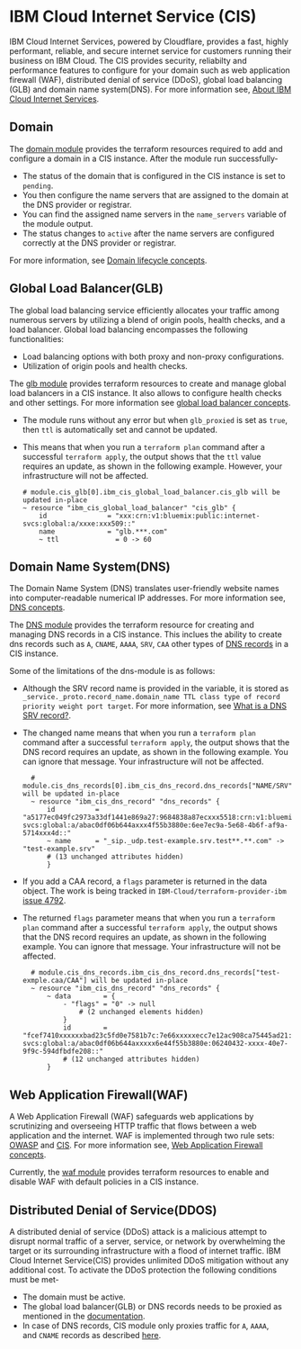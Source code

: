 # IBM Cloud Internet Service (CIS)
IBM Cloud Internet Services, powered by Cloudflare, provides a fast, highly performant, reliable, and secure internet service for customers running their business on IBM Cloud. The CIS provides security, reliabilty and performance features to configure for your domain such as web application firewall (WAF), distributed denial of service (DDoS), global load balancing (GLB) and domain name system(DNS). For more information see, [About IBM Cloud Internet Services](https://cloud.ibm.com/docs/cis?topic=cis-about-ibm-cloud-internet-services-cis).

## Domain

The [domain module](https://github.com/terraform-ibm-modules/terraform-ibm-cis/blob/main/modules/domain/) provides the terraform resources required to add and configure a domain in a CIS instance. After the module run successfully-

* The status of the domain that is configured in the CIS instance is set to `pending`.
* You then configure the name servers that are assigned to the domain at the DNS provider or registrar.
* You can find the assigned name servers in the `name_servers` variable of the module output.
* The status changes to `active` after the name servers are configured correctly at the DNS provider or registrar.

For more information, see [Domain lifecycle concepts](https://cloud.ibm.com/docs/cis?topic=cis-domain-lifecycle-concepts).

## Global Load Balancer(GLB)

The global load balancing service efficiently allocates your traffic among numerous servers by utilizing a blend of origin pools, health checks, and a load balancer. Global load balancing encompasses the following functionalities:
- Load balancing options with both proxy and non-proxy configurations.
- Utilization of origin pools and health checks.

The [glb module](https://github.com/terraform-ibm-modules/terraform-ibm-cis/blob/main/modules/glb/) provides terraform resources to create and manage global load balancers in a CIS instance. It also allows to configure health checks and other settings. For more information see [global load balancer concepts](https://cloud.ibm.com/docs/cis?topic=cis-global-load-balancer-glb-concepts).

* The module runs without any error but when `glb_proxied` is set as `true`, then `ttl` is automatically set and cannot be updated.

* This means that when you run a `terraform plan` command after a successful `terraform apply`, the output shows that the `ttl` value requires an update, as shown in the following example. However, your infrastructure will not be affected.

    ```
    # module.cis_glb[0].ibm_cis_global_load_balancer.cis_glb will be updated in-place
    ~ resource "ibm_cis_global_load_balancer" "cis_glb" {
        id               = "xxx:crn:v1:bluemix:public:internet-svcs:global:a/xxxe:xxx509::"
        name             = "glb.***.com"
        ~ ttl              = 0 -> 60
    ```

## Domain Name System(DNS)

The Domain Name System (DNS) translates user-friendly website names into computer-readable numerical IP addresses. For more information see, [DNS concepts](https://cloud.ibm.com/docs/cis?topic=cis-dns-concepts).

The [DNS module](https://github.com/terraform-ibm-modules/terraform-ibm-cis/tree/main/modules/dns) provides the terraform resource for creating and managing DNS records in a CIS instance. This inclues the ability to create dns records such as `A`, `CNAME`, `AAAA`, `SRV`, `CAA` other types of [DNS records](https://cloud.ibm.com/docs/cis?topic=cis-set-up-your-dns-for-cis) in a CIS instance.

Some of the limitations of the dns-module is as follows:
* Although the SRV record name is provided in the variable, it is stored as `_service._proto.record_name.domain_name TTL class type of record priority weight port target`. For more information, see  [What is a DNS SRV record?](https://www.cloudflare.com/en-gb/learning/dns/dns-records/dns-srv-record/).


* The changed name means that when you run a `terraform plan` command after a successful `terraform apply`, the output shows that the DNS record requires an update, as shown in the following example. You can ignore that message. Your infrastructure will not be affected.

        # module.cis_dns_records[0].ibm_cis_dns_record.dns_records["NAME/SRV"] will be updated in-place
        ~ resource "ibm_cis_dns_record" "dns_records" {
            id          = "a5177ec049fc2973a33df1441e869a27:9684838a87ecxxx5518:crn:v1:bluemix:public:internet-svcs:global:a/abac0df06b644axxx4f55b3880e:6ee7ec9a-5e68-4b6f-af9a-5714xxx4d::"
            ~ name      = "_sip._udp.test-example.srv.test**.**.com" -> "test-example.srv"
            # (13 unchanged attributes hidden)
            }

* If you add a CAA record, a `flags` parameter is returned in the data object. The work is being tracked in `IBM-Cloud/terraform-provider-ibm` [issue 4792](https://github.com/IBM-Cloud/terraform-provider-ibm/issues/4792).

* The returned `flags` parameter means that when you run a `terraform plan` command after a successful `terraform apply`, the output shows that the DNS record requires an update, as shown in the following example. You can ignore that message. Your infrastructure will not be affected.

        # module.cis_dns_records.ibm_cis_dns_record.dns_records["test-exmple.caa/CAA"] will be updated in-place
        ~ resource "ibm_cis_dns_record" "dns_records" {
            ~ data        = {
                - "flags" = "0" -> null
                    # (2 unchanged elements hidden)
                }
                id        = "fcef7410xxxxxxbad23c5fd0e7581b7c:7e66xxxxxecc7e12ac908ca75445ad21:crn:v1:bluemix:public:internet-svcs:global:a/abac0df06b644axxxxx6e44f55b3880e:06240432-xxxx-40e7-9f9c-594dfbdfe208::"
                # (12 unchanged attributes hidden)
            }

## Web Application Firewall(WAF)

A Web Application Firewall (WAF) safeguards web applications by scrutinizing and overseeing HTTP traffic that flows between a web application and the internet. WAF is implemented through two rule sets: [OWASP](https://cloud.ibm.com/docs/cis?topic=cis-waf-settings#owasp-rule-set-for-waf) and [CIS](https://cloud.ibm.com/docs/cis?topic=cis-waf-settings#cis-ruleset-for-waf). For more information see, [Web Application Firewall concepts](https://cloud.ibm.com/docs/cis?topic=cis-waf-q-and-a).

Currently, the [waf module](https://github.com/terraform-ibm-modules/terraform-ibm-cis/blob/main/modules/waf/) provides terraform resources to enable and disable WAF with default policies in a CIS instance.

##  Distributed Denial of Service(DDOS)

A distributed denial of service (DDoS) attack is a malicious attempt to disrupt normal traffic of a server, service, or network by overwhelming the target or its surrounding infrastructure with a flood of internet traffic. IBM Cloud Internet Service(CIS) provides unlimited DDoS mitigation without any additional cost. To activate the DDoS protection the following conditions must be met-

  * The domain must be active.
  * The global load balancer(GLB) or DNS records needs to be proxied as mentioned in the [documentation](https://cloud.ibm.com/docs/cis?topic=cis-about-ibm-cloud-internet-services-cis).
  * In case of DNS records, CIS module only proxies traffic for `A`, `AAAA`, and `CNAME` records as described [here](https://cloud.ibm.com/docs/cli?topic=cli-cis-cli#dns-record).
